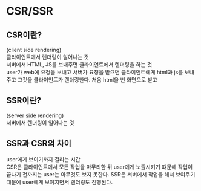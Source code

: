 # CSR/SSR
## CSR이란?
(client side rendering)   
클라이언트에서 렌더링이 일어나는 것   
서버에서 HTML, JS를 보내주면 클라이언트에서 렌더링을 하는 것     
user가 web에 요청을 보내고 서버가 요청을 받으면 클라이언트에게 html과 js를 보내주고 그것을 클라이언트가 렌더링한다. 처음 html을 빈 화면으로 받고 
## SSR이란?
(server side rendering)   
서버에서 렌더링이 일어나는 것   

## SSR과 CSR의 차이
user에게 보이기까지 걸리는 시간   
CSR은 클라이언트에서 모든 작업을 마무리한 뒤 user에게 노출시키기 떄문에 작업이 끝나기 전까지는 user는 아무것도 보지 못한다.
SSR은 서버에서 작업을 해서 보여주기 때문에 user에게 보여지면서 렌더링도 진행된다. 